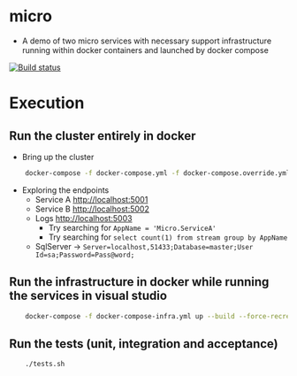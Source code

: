 # micro
- A demo of two micro services with necessary support infrastructure running within docker containers and launched by docker compose

[![Build status](https://ci.appveyor.com/api/projects/status/e29quxiplixm9v7x?svg=true)](https://ci.appveyor.com/project/PeterKneale/micro)

# Execution

## Run the cluster entirely in docker

- Bring up the cluster
```sh
	docker-compose -f docker-compose.yml -f docker-compose.override.yml up --build --force-recreate
```

- Exploring the endpoints
    - Service A [http://localhost:5001](http://localhost:5001)
    - Service B [http://localhost:5002](http://localhost:5002)
    - Logs [http://localhost:5003](http://localhost:5003)
        - Try searching for `AppName = 'Micro.ServiceA'`
        - Try searching for `select count(1) from stream group by AppName`
    - SqlServer -> `Server=localhost,51433;Database=master;User Id=sa;Password=Pass@word;`

## Run the infrastructure in docker while running the services in visual studio
```sh
	docker-compose -f docker-compose-infra.yml up --build --force-recreate
```

## Run the tests (unit, integration and acceptance)
```sh
	./tests.sh
```

